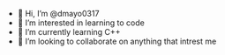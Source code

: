 - 👋 Hi, I’m @dmayo0317
- 👀 I’m interested in learning to code
- 🌱 I’m currently learning C++
- 💞️ I’m looking to collaborate on anything that intrest me

<!---
dmayo0317/dmayo0317 is a ✨ special ✨ repository because its `README.md` (this file) appears on your GitHub profile.
You can click the Preview link to take a look at your changes.
--->
